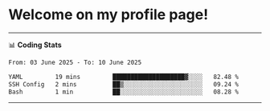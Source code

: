 # Welcome on my profile page!
<!-- print(("dralla"[::-1]+"s").capitalize()) -->

<!-- ---
👨🏻‍💻 **Busy With**
* Learning new Skills.
* Building small Projects.
* Being helpful. -->

---
📊 **Coding Stats**
<!--START_SECTION:waka-->

```txt
From: 03 June 2025 - To: 10 June 2025

YAML         19 mins         ████████████████████▓░░░░   82.48 %
SSH Config   2 mins          ██▒░░░░░░░░░░░░░░░░░░░░░░   09.24 %
Bash         1 min           ██░░░░░░░░░░░░░░░░░░░░░░░   08.28 %
```

<!--END_SECTION:waka-->
---
